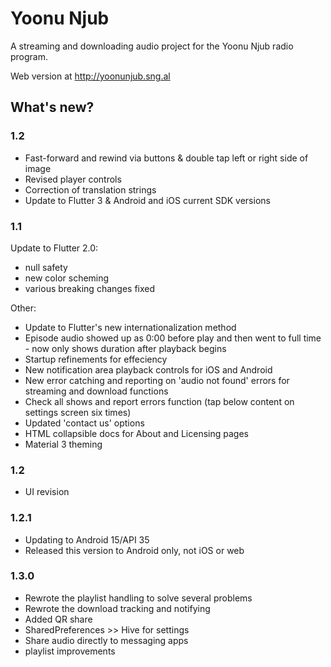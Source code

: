 # Yoonu Njub

A streaming and downloading audio project for the Yoonu Njub radio program.

Web version at http://yoonunjub.sng.al

## What's new?

### 1.2

- Fast-forward and rewind via buttons & double tap left or right side of image 
- Revised player controls
- Correction of translation strings
- Update to Flutter 3 & Android and iOS current SDK versions

### 1.1

Update to Flutter 2.0:

- null safety
- new color scheming
- various breaking changes fixed

Other:

- Update to Flutter's new internationalization method
- Episode audio showed up as 0:00 before play and then went to full time - now only shows duration after playback begins
- Startup refinements for effeciency
- New notification area playback controls for iOS and Android
- New error catching and reporting on 'audio not found' errors for streaming and download functions
- Check all shows and report errors function (tap below content on settings screen six times)
- Updated 'contact us' options
- HTML collapsible docs for About and Licensing pages
- Material 3 theming


### 1.2
- UI revision

### 1.2.1
- Updating to Android 15/API 35
- Released this version to Android only, not iOS or web

### 1.3.0
- Rewrote the playlist handling to solve several problems
- Rewrote the download tracking and notifying
- Added QR share
- SharedPreferences >> Hive for settings
- Share audio directly to messaging apps
- playlist improvements
